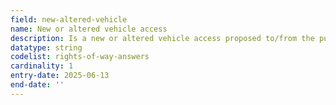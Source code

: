 ```yaml
---
field: new-altered-vehicle
name: New or altered vehicle access
description: Is a new or altered vehicle access proposed to/from the public highway
datatype: string
codelist: rights-of-way-answers
cardinality: 1
entry-date: 2025-06-13
end-date: ''
---
```

